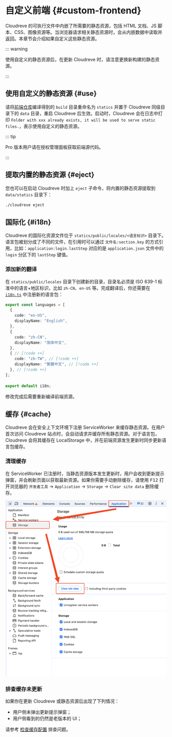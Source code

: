 # 自定义前端 {#custom-frontend}

Cloudreve 的可执行文件中内嵌了所需要的静态资源，包括 HTML 文档、JS 脚本、CSS、图像资源等。当浏览器请求相关静态资源时，会从内嵌数据中读取并返回。本章节会介绍如果自定义这些静态资源。

::: warning

使用自定义的静态资源后，在更新 Cloudreve 时，请注意更换新构建的静态资源。

:::

## 使用自定义的静态资源 {#use}

请将[前端仓库](https://github.com/cloudreve/frontend)编译得到的 `build` 目录重命名为 `statics` 并置于 Cloudreve 同级目录下的 `data` 目录，重启 Cloudreve 后生效。启动时，Cloudreve 会在日志中打印 `Folder with xxx already exists, it will be used to serve static files.`，表示使用自定义的静态资源。

::: tip <Badge type="tip" text="Pro" />

Pro 版本用户请在授权管理面板获取前端源代码。

:::

## 提取内置的静态资源 {#eject}

您也可以在启动 Cloudreve 时加上 `eject` 子命令，将内置的静态资源提取到 `data/statics` 目录下：

```bash
./cloudreve eject
```

## 国际化 {#i18n}

Cloudreve 的国际化资源文件位于 `statics/public/locales/<语言标识>` 目录下。语言包被划分成了不同的文件，在引用时可以通过 `文件名:section.key` 的方式引用，比如：`application:login.lastStep` 对应的是 `application.json` 文件中的 `login` 分区下的 `lastStep` 键值。

### 添加新的翻译

在 `statics/public/locales` 目录下创建新的目录，目录名必须是 ISO 639-1 标准中的语言+地区标识，比如 `zh-CN`、`en-US` 等。完成翻译后，你还需要在 [`i18n.ts`](https://github.com/cloudreve/frontend/blob/master/src/i18n.ts) 中注册新的语言包：

```ts
export const languages = [
  {
    code: "en-US",
    displayName: "English",
  },
  {
    code: "zh-CN",
    displayName: "简体中文",
  },
  { // [!code ++]
    code: "zh-TW", // [!code ++]
    displayName: "繁體中文", // [!code ++]
  }, // [!code ++]
];

export default i18n;
```

修改完成后需要重新编译前端资源。

## 缓存 {#cache}

Cloudreve 会在安全上下文环境下注册 ServiceWorker 来缓存静态资源。在用户首次访问 Cloudreve 站点时，会自动请求并缓存所有静态资源。对于语言包，Cloudreve 会将其缓存在 LocalStorage 中，并在前端资源发生更新时同步更新语言包缓存。

### 清理缓存

在 ServiceWorker 已注册时，当静态资源版本发生更新时，用户会收到更新提示弹窗，并会刷新页面以获取最新资源。如果你需要手动删除缓存，请使用 <kbd>F12</kbd> 打开浏览器的 `开发者工具` -> `Application` -> `Storage` -> `Clear site data` 删除缓存。

![clear-cache.png](./images/clear-cache.png)

### 排查缓存未更新

如果你在更新 Cloudreve 或静态资源后出现了下列情况：

* 用户侧未弹出更新提示弹窗；
* 用户侧看到的仍然是老版本的 UI；

请参考 [检查缓存配置](../overview/deploy/configure#check-cache) 排查问题。